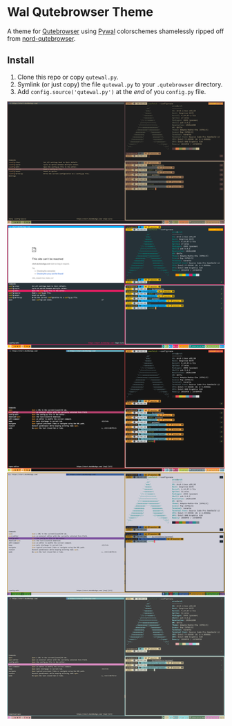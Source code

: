 # Wal Qutebrowser Theme

A theme for [Qutebrowser](https://qutebrowser.org) using
[Pywal](https://github.com/dylanaraps/pywal) colorschemes shamelessly ripped off from
[nord-qutebrowser](https://github.com/Linuus/nord-qutebrowser/blob/master/nord-qutebrowser.py).

## Install

1. Clone this repo or copy `qutewal.py`.
2. Symlink (or just copy) the file `qutewal.py` to your `.qutebrowser` directory.
3. Add `config.source('qutewal.py')` at the _end_ of you `config.py` file.

![scrot0](./screenshots/2018-12-12-084533_1920x1080_scrot.png)
![scrot1](./screenshots/2018-12-12-084505_1920x1080_scrot.png)
![scrot2](./screenshots/2018-12-12-084618_1920x1080_scrot.png)
![scrot3](./screenshots/2018-12-12-084731_1920x1080_scrot.png)
![scrot4](./screenshots/2018-12-12-084809_1920x1080_scrot.png)
